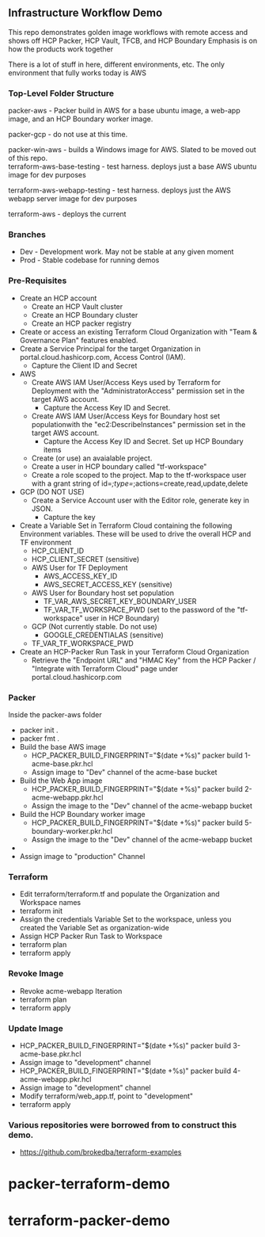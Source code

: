 ## Infrastructure Workflow Demo
This repo demonstrates golden image workflows with remote access and shows off
HCP Packer, HCP Vault, TFCB, and HCP Boundary 
Emphasis is on how the products work together

There is a lot of stuff in here, different environments, etc.  The only environment that fully works today is AWS

### Top-Level Folder Structure
packer-aws - Packer build in AWS for a base ubuntu image, a web-app image, and an HCP Boundary worker image.

packer-gcp - do not use at this time.  

packer-win-aws - builds a Windows image for AWS.  Slated to be moved out of this repo.  
terraform-aws-base-testing - test harness.  deploys just a base AWS ubuntu image for dev purposes

terraform-aws-webapp-testing - test harness.  deploys just the AWS webapp server image for dev purposes

terraform-aws - deploys the current 

### Branches
- Dev - Development work.  May not be stable at any given moment
- Prod - Stable codebase for running demos

### Pre-Requisites
- Create an HCP account
  - Create an HCP Vault cluster
  - Create an HCP Boundary cluster
  - Create an HCP packer registry
- Create or access an existing Terraform Cloud Organization with "Team & Governance Plan" features enabled.
- Create a Service Principal for the target Organization in portal.cloud.hashicorp.com, Access Control (IAM).
  - Capture the Client ID and Secret
- AWS
  - Create AWS IAM User/Access Keys used by Terraform for Deployment with the "AdministratorAccess" permission set in the target AWS account. 
    - Capture the Access Key ID and Secret.
  - Create AWS IAM User/Access Keys for Boundary host set populationwith the "ec2:DescribeInstances" permission set in the target AWS account. 
    - Capture the Access Key ID and Secret.
Set up HCP Boundary items
  - Create (or use) an avaialable project.
  - Create a user in HCP boundary called "tf-workspace"
  - Create a role scoped to the project.  Map to the tf-workspace user with a grant string of id=*;type=*;actions=create,read,update,delete
- GCP (DO NOT USE)
  - Create a Service Account user with the Editor role, generate key in JSON.
    - Capture the key
- Create a Variable Set in Terraform Cloud containing the following Environment variables.  These will be used to drive the overall HCP and TF environment 
  - HCP_CLIENT_ID
  - HCP_CLIENT_SECRET (sensitive)
  - AWS User for TF Deployment
    - AWS_ACCESS_KEY_ID
    - AWS_SECRET_ACCESS_KEY (sensitive)
  - AWS User for Boundary host set population
    - TF_VAR_AWS_SECRET_KEY_BOUNDARY_USER
    - TF_VAR_TF_WORKSPACE_PWD  (set to the password of the "tf-workspace" user in HCP Boundary)
  - GCP (Not currently stable.  Do not use) 
    - GOOGLE_CREDENTIALAS (sensitive)
  - TF_VAR_TF_WORKSPACE_PWD
- Create an HCP-Packer Run Task in your Terraform Cloud Organization
  - Retrieve the "Endpoint URL" and "HMAC Key" from the HCP Packer / "Integrate with Terraform Cloud" page under portal.cloud.hashicorp.com

### Packer
Inside the packer-aws folder 

- packer init .
- packer fmt .
- Build the base AWS image
  - HCP_PACKER_BUILD_FINGERPRINT="$(date +%s)" packer build 1-acme-base.pkr.hcl
  - Assign image to "Dev" channel of the acme-base bucket
- Build the Web App image
  - HCP_PACKER_BUILD_FINGERPRINT="$(date +%s)" packer build 2-acme-webapp.pkr.hcl
  - Assign the image to the "Dev" channel of the acme-webapp bucket
- Build the HCP Boundary worker image
  - HCP_PACKER_BUILD_FINGERPRINT="$(date +%s)" packer build 5-boundary-worker.pkr.hcl 
  - Assign the image to the "Dev" channel of the acme-webapp bucket
- 
- Assign image to "production" Channel

### Terraform

- Edit terraform/terraform.tf and populate the Organization and Workspace names
- terraform init
- Assign the credentials Variable Set to the workspace, unless you created the Variable Set as organization-wide
- Assign HCP Packer Run Task to Workspace
- terraform plan
- terraform apply

### Revoke Image
- Revoke acme-webapp Iteration
- terraform plan
- terraform apply

### Update Image
- HCP_PACKER_BUILD_FINGERPRINT="$(date +%s)" packer build 3-acme-base.pkr.hcl
- Assign image to "development" channel
- HCP_PACKER_BUILD_FINGERPRINT="$(date +%s)" packer build 4-acme-webapp.pkr.hcl
- Assign image to "development" channel
- Modify terraform/web_app.tf, point to "development"
- terraform apply

### Various repositories were borrowed from to construct this demo.
- https://github.com/brokedba/terraform-examples
# packer-terraform-demo
# terraform-packer-demo
